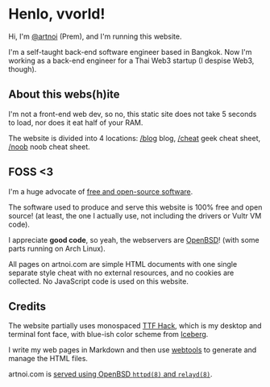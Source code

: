 # Henlo, vvorld!

Hi, I'm [@artnoi](https://twitter.com/artnoi) (Prem), and I'm running this website.

I'm a self-taught back-end software engineer based in Bangkok.
Now I'm working as a back-end engineer for a Thai Web3 startup (I despise Web3, though).

## About this webs(h)ite

I'm not a front-end web dev, so no, this static site does not take 5 seconds
to load, nor does it eat half of your RAM.

The website is divided into 4 locations: [/blog](/blog/) blog,
[/cheat](/cheat) geek cheat sheet, [/noob](/noob/) noob cheat sheet.

## FOSS <3

I'm a huge advocate of [free and open-source software](https://en.wikipedia.org/wiki/Free_software).

The software used to produce and serve this website is 100% free and open source!
(at least, the one I actually use, not including the drivers or Vultr VM code).

I appreciate **good code**, so yeah, the webservers are [OpenBSD](https://openbsd.org)!
(with some parts running on Arch Linux).

All pages on artnoi.com are simple HTML documents with one single separate style
cheat with no external resources, and no cookies are collected. No JavaScript code
is used on this website.

## Credits

The website partially uses monospaced [TTF Hack](https://sourcefoundry.org/hack/),
which is my desktop and terminal font face, with blue-ish color scheme from [Iceberg](https://github.com/cocopon/iceberg.vim).

I write my web pages in Markdown and then use [webtools](https://github.com/soyart/webtools)
to generate and manage the HTML files.

artnoi.com is [served using OpenBSD `httpd(8)` and `relayd(8)`](/blog/2022/openbsd-webserver).
